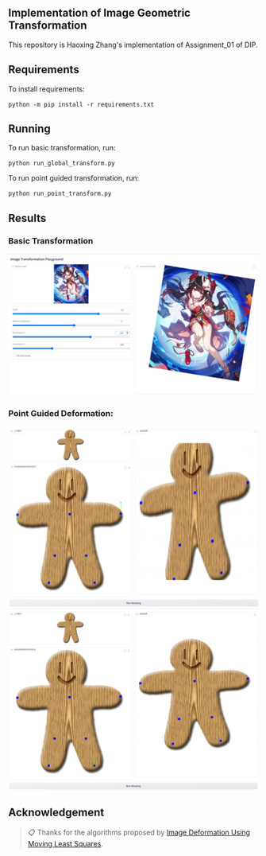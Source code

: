 ## Implementation of Image Geometric Transformation

This repository is Haoxing Zhang's implementation of Assignment_01 of DIP. 


## Requirements

To install requirements:

```setup
python -m pip install -r requirements.txt
```


## Running

To run basic transformation, run:

```basic
python run_global_transform.py
```

To run point guided transformation, run:

```point
python run_point_transform.py
```

## Results
### Basic Transformation
<img src="pictures/result_Global.png" alt="alt text" width="800">

### Point Guided Deformation:
<img src="pictures/result_MLS_1.png" alt="alt text" width="800">
<img src="pictures/result_MLS_2.png" alt="alt text" width="800">

## Acknowledgement

>📋 Thanks for the algorithms proposed by [Image Deformation Using Moving Least Squares](https://people.engr.tamu.edu/schaefer/research/mls.pdf).
